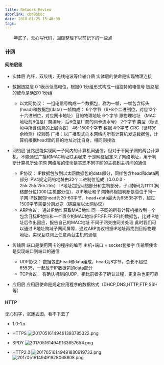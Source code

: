 ```yaml
---
title: Network Review
abbrlink: cbb85b8c
date: 2018-01-25 15:40:00
tags:
---
```


&emsp;&emsp;年底了，无心写代码，回顾整理下以前记下的一些点
<!-- more -->

### 计网

#### 网络层级

- 实体层
  光纤，双绞线，无线电波等传输介质
  实体层的使命是实现物理连接

- 数据链路层
  0 1表示低高电位，根据0 1分组形式构成一组独特的电信号
  链路层的使命是确定0 1分组
  - 以太网协议：
    一组电信号构成一个数据包，称为一帧，一帧包含标头(head)和数据包(data)
    一帧构成：
      6个字节（6*8个二进制位，对应12个十六进制位，对应网卡地址）目的物理地址
      6个字节  源物理地址 （MAC地址前6位是厂商编号，后6位是厂商的网卡流水号）
      2个字节  类型（标识帧中所含信息的上层协议）
      46-1500个字节  数据
      4个字节  CRC（循环冗余检测）校验码
    广播：以广播形式向本网络内所有计算机发送数据包，计算机根据head里的目的地址对比自身，相同则接收

- 网络层
  链路层能实现同一子网内的计算机间通信，但对于不同子网的两台计算机，不能通过广播和MAC地址联系起来
  于是网络层定义了网络地址，用于判断计算机所处子网
  网络层的使命是实现不同子网的主机到主机间的通信
  - IP协议：
    IP数据包放到以太网数据包的data部分，同样包含head和data两部分
    IPV4规定网络地址由32个二进制位组成（0.0.0.0 - 255.255.255.255）
    IP地址包括网络部分和主机部分，子网掩码为11111(网络部分位)000(主机部分位)，以IP地址和子网掩码相加判断是否位于同一子网
    IP数据包head为20-60字节，head+data最大为65535字节，超过1500字节需要分割发送（链路层以太网协议）
  - ARP协议：
    通过IP地址获取MAC地址
    同一子网的所有计算机接收到一个包含目标IP地址和一个置空的MAC地址(FF:FF:FF:FF)的数据包，比对IP地址后作出回应，报告自己的MAC地址
    不同子网交由网关处理
  此时我们可以通过IP地址跨域子网间屏障，通过ARP协议根据IP地址再找到目标物理地址，实现互联网上任意两台主机的通信

- 传输层
  端口是使用网卡的程序的编号
  主机+端口 = socket套接字
  传输层使命是实现端口到端口的通信
  - UDP协议：
    数据包由head和data组成，head为8字节，总长不超过65535，一起放于IP数据包的data部分
  - TCP协议：
    有确认机制的UDP，相比前者多了确认过程，更复杂也更可靠

- 应用层
  应用层使命是规定应用程序的数据格式（DHCP,DNS,HTTP,FTP,SSH等）

#### HTTP

  无心码字，沉迷丢图，看不下去了
- 1.0-1.x

- HTTPS
  ![20170516149491393785322.png](http://opo02jcsr.bkt.clouddn.com/20170516149491393785322.png)

- SPDY
  ![2017051614949163657654.png](http://opo02jcsr.bkt.clouddn.com/2017051614949163657654.png)

- HTTP2.0
  ![20170516149491880919733.png](http://opo02jcsr.bkt.clouddn.com/20170516149491880919733.png)
  ![20170516149491828068808.png](http://opo02jcsr.bkt.clouddn.com/20170516149491828068808.png)
